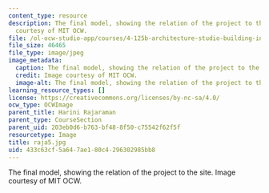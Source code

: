 ```yaml
---
content_type: resource
description: The final model, showing the relation of the project to the site. Image
  courtesy of MIT OCW.
file: /ol-ocw-studio-app/courses/4-125b-architecture-studio-building-in-landscapes-fall-2005/433c63cf5a647ae180c4296302985bb8_raja5.jpg
file_size: 46465
file_type: image/jpeg
image_metadata:
  caption: The final model, showing the relation of the project to the site.
  credit: Image courtesy of MIT OCW.
  image-alt: The final model, showing the relation of the project to the site
learning_resource_types: []
license: https://creativecommons.org/licenses/by-nc-sa/4.0/
ocw_type: OCWImage
parent_title: Harini Rajaraman
parent_type: CourseSection
parent_uid: 203eb0d6-b763-bf48-8f50-c75542f62f5f
resourcetype: Image
title: raja5.jpg
uid: 433c63cf-5a64-7ae1-80c4-296302985bb8
---
```

The final model, showing the relation of the project to the site. Image courtesy of MIT OCW.